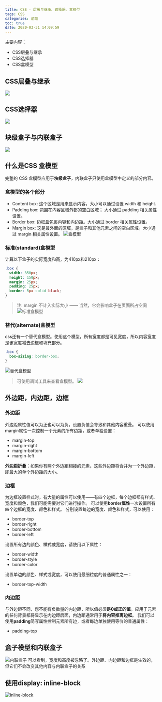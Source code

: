```yaml
---
title: CSS - 层叠与继承、选择器、盒模型
tags: CSS
categories: 前端
toc: true
date: 2020-03-31 14:09:59
---
```

主要内容：
- CSS层叠与继承
- CSS选择器
- CSS盒模型

<!-- more -->

## CSS层叠与继承
![](https://raw.githubusercontent.com/codingbylch/Figure_bed_for_blog/master/img_for_blog/20200331145405.png)

## CSS选择器
![](https://raw.githubusercontent.com/codingbylch/Figure_bed_for_blog/master/img_for_blog/20200331145433.png)

## 块级盒子与内联盒子
![](https://raw.githubusercontent.com/codingbylch/Figure_bed_for_blog/master/img_for_blog/20200331145607.png)

## 什么是CSS 盒模型
完整的 CSS 盒模型应用于**块级盒子**，内联盒子只使用盒模型中定义的部分内容。

### 盒模型的各个部分
- Content box: 这个区域是用来显示内容，大小可以通过设置 width 和 height.
- Padding box: 包围在内容区域外部的空白区域； 大小通过 padding 相关属性设置。
- Border box: 边框盒包裹内容和内边距。大小通过 border 相关属性设置。
- Margin box: 这是最外面的区域，是盒子和其他元素之间的空白区域。大小通过 margin 相关属性设置。
![盒模型](https://raw.githubusercontent.com/codingbylch/Figure_bed_for_blog/master/img_for_blog/20200331141129.png)

### 标准(standard)盒模型
计算以下盒子的实际宽度和高，为410px和210px：
```css
.box {
  width: 350px;
  height: 150px;
  margin: 25px;
  padding: 25px;
  border: 5px solid black;
}
```
> 注: margin 不计入实际大小 —— 当然，它会影响盒子在页面所占空间
![标准盒模型](https://raw.githubusercontent.com/codingbylch/Figure_bed_for_blog/master/img_for_blog/20200331142349.png)

### 替代(alternate)盒模型
css还有一个替代盒模型。使用这个模型，所有宽度都是可见宽度，所以内容宽度是该宽度减去边框和填充部分。
```css
.box { 
  box-sizing: border-box; 
} 
```
![替代盒模型](https://raw.githubusercontent.com/codingbylch/Figure_bed_for_blog/master/img_for_blog/20200331142327.png)

> 可使用调试工具来查看盒模型。
![](https://raw.githubusercontent.com/codingbylch/Figure_bed_for_blog/master/img_for_blog/20200331143126.png)

## 外边距，内边距，边框
### 外边距
外边距属性值可以为正也可以为负。设置负值会导致和其他内容重叠。
可以使用margin属性一次控制一个元素的所有边距，或者单独设置：
- margin-top
- margin-right
- margin-bottom
- margin-left

**外边距折叠**：如果你有两个外边距相接的元素，这些外边距将合并为一个外边距，即最大的单个外边距的大小。


### 边框
为边框设置样式时，有大量的属性可以使用——有四个边框，每个边框都有样式、宽度和颜色，我们可能需要对它们进行操作。
可以使用**border属性**一次设置所有四个边框的宽度、颜色和样式。
分别设置每边的宽度、颜色和样式，可以使用：
- border-top
- border-right
- border-bottom
- border-left

设置所有边的颜色、样式或宽度，请使用以下属性：
- border-width
- border-style
- border-color

设置单边的颜色、样式或宽度，可以使用最细粒度的普通属性之一：
- border-top-width

### 内边距
与外边距不同，您不能有负数量的内边距，所以值必须**是0或正的值**。应用于元素的任何背景都将显示在内边距后面，内边距通常用于**将内容推离边框**。
我们可以使用**padding**简写属性控制元素所有边，或者每边单独使用等价的普通属性：
- padding-top

## 盒子模型和内联盒子
![内联盒子](https://raw.githubusercontent.com/codingbylch/Figure_bed_for_blog/master/img_for_blog/20200331144920.png)
可以看到，宽度和高度被忽略了。外边距、内边距和边框是生效的，但它们不会改变其他内容与内联盒子的关系

## 使用display: inline-block
![inline-block](https://raw.githubusercontent.com/codingbylch/Figure_bed_for_blog/master/img_for_blog/20200331145009.png)